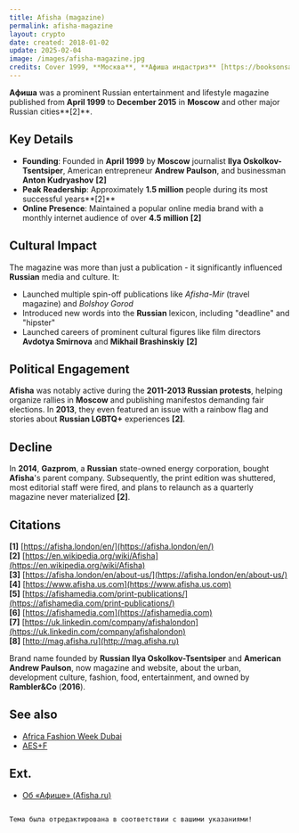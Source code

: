```yaml
---
title: Afisha (magazine)
permalink: afisha-magazine
layout: crypto
date: created: 2018-01-02
update: 2025-02-04
image: /images/afisha-magazine.jpg
credits: Cover 1999, **Москва**, **Афиша индастриз** [https://booksonsale.ru/book.php?i=77](https://booksonsale.ru/book.php?i=77)
---
```


**Афиша** was a prominent Russian entertainment and lifestyle magazine published from **April 1999** to **December 2015** in **Moscow** and other major Russian cities**[2]**.

## Key Details
- **Founding**: Founded in **April 1999** by **Moscow** journalist **Ilya Oskolkov-Tsentsiper**, American entrepreneur **Andrew Paulson**, and businessman **Anton Kudryashov** **[2]**
- **Peak Readership**: Approximately **1.5 million** people during its most successful years**[2]**
- **Online Presence**: Maintained a popular online media brand with a monthly internet audience of over **4.5 million** **[2]**

## Cultural Impact
The magazine was more than just a publication - it significantly influenced **Russian** media and culture. It:
- Launched multiple spin-off publications like *Afisha-Mir* (travel magazine) and *Bolshoy Gorod*
- Introduced new words into the **Russian** lexicon, including "deadline" and "hipster"
- Launched careers of prominent cultural figures like film directors **Avdotya Smirnova** and **Mikhail Brashinskiy** **[2]**

## Political Engagement
**Afisha** was notably active during the **2011-2013 Russian protests**, helping organize rallies in **Moscow** and publishing manifestos demanding fair elections. In **2013**, they even featured an issue with a rainbow flag and stories about **Russian LGBTQ+** experiences **[2]**.

## Decline
In **2014**, **Gazprom**, a **Russian** state-owned energy corporation, bought **Afisha**'s parent company. Subsequently, the print edition was shuttered, most editorial staff were fired, and plans to relaunch as a quarterly magazine never materialized **[2]**.

## Citations

**[1]** [https://afisha.london/en/](https://afisha.london/en/)  
**[2]** [https://en.wikipedia.org/wiki/Afisha](https://en.wikipedia.org/wiki/Afisha)  
**[3]** [https://afisha.london/en/about-us/](https://afisha.london/en/about-us/)  
**[4]** [https://www.afisha.us.com](https://www.afisha.us.com)  
**[5]** [https://afishamedia.com/print-publications/](https://afishamedia.com/print-publications/)  
**[6]** [https://afishamedia.com](https://afishamedia.com)  
**[7]** [https://uk.linkedin.com/company/afishalondon](https://uk.linkedin.com/company/afishalondon)  
**[8]** [http://mag.afisha.ru](http://mag.afisha.ru)

Brand name founded by **Russian** **Ilya Oskolkov-Tsentsiper** and **American** **Andrew Paulson**, now magazine and website, about the urban, development culture, fashion, food, entertainment, and owned by **Rambler&Co** (**2016**).

## See also

+ [Africa Fashion Week Dubai](africa-fashion-week-dubai)
+ [AES+F](aes+f)

## Ext.

+ [Об «Афише» (Afisha.ru)](https://www.afisha.ru/about/)

<!-- Prompt:  
- Не менять язык статьи, сохранять оригинальный язык.  
- Если тема оформлена как "Имя Фамилия", заголовок должен быть "Фамилия, Имя".  
- Изменить title: A Template на основной топик в статье.  
- Создать permalink: на основе title (без / пред и / после/)  
- Замени date: на created:  
- Замени update: хххх-хх-хх текущую дату в таком же формате  
- Изменить заголовок раздела "Citations" на ## Citations.  
- Оформить ссылки в разделе "Citations" в формате: **[x]** [URL](URL).  
- При ссылке на источник в тексте, использовать формат: **[x]**, **[x]**.  
- Убедиться, что номера цитат соответствуют записям в разделе "Citations".  
- Не применять форматирование **...** в строке credits:
- Сделать номера цитат кликабельными по указанному выше формату.  
- Добавить список связанных тем в том же формате.  
- Если есть списки с годами (при условии что они не содержат длинные предложения или ссылки) - конвертируй их в таблицы.  
- Выделяй даты, места, географические названия, адреса, имена собственные **таким образом**.  
- Использовать шаблон - "[Название темы](ссылка-на-тему)" для каждого пункта.  
- Раздел ## See also должен включаться автоматически в конец статьи.  
- Результат в md коде.  
- Оставить этот Prompt после редактирования в конце кода.  
-->
```

Тема была отредактирована в соответствии с вашими указаниями!
